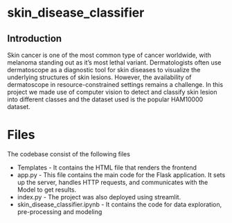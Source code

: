 # skin_disease_classifier
## Introduction
Skin cancer is one of the most common type of cancer worldwide, with melanoma standing out as 
it’s most lethal variant. Dermatologists often use dermatoscope as a diagnostic tool for skin 
diseases to visualize the underlying structures of skin lesions.
However, the availability of dermatoscope in resource-constrained settings remains a challenge. In this project we made use of computer vision to detect and classify
skin lesion into different classes and the dataset used is the popular HAM10000 dataset.

# Files 
The codebase consist of the following files
* Templates - It contains the HTML file that renders the frontend
* app.py - This file contains the main code for the Flask application. It sets up the server, handles HTTP requests, and communicates with the Model to get results.
* index.py - The project was also deployed using streamlit.
* skin_disease_classifier.ipynb - It contains the code for data exploration, pre-processing and modeling
